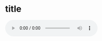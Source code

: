 

# title

<audio src="https://dl.dropbox.com/s/655uwprmjxuma3v/Billie-Eilish-bury-a-friend.mp3" controls>
<p>If you are reading this, it is because your browser does not support the audio element.</p>
</audio>

